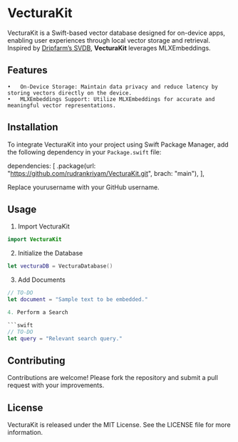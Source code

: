 # VecturaKit

VecturaKit is a Swift-based vector database designed for on-device apps, enabling user experiences through local vector storage and retrieval. Inspired by [Dripfarm’s SVDB](https://github.com/Dripfarm/SVDB), **VecturaKit** leverages MLXEmbeddings.

## Features
	•	On-Device Storage: Maintain data privacy and reduce latency by storing vectors directly on the device.
	•	MLXEmbeddings Support: Utilize MLXEmbeddings for accurate and meaningful vector representations.

## Installation

To integrate VecturaKit into your project using Swift Package Manager, add the following dependency in your `Package.swift` file:

dependencies: [
    .package(url: "https://github.com/rudrankriyam/VecturaKit.git", brach: "main"),
],

Replace yourusername with your GitHub username.

## Usage

1. Import VecturaKit

```swift
import VecturaKit
```

2. Initialize the Database

```swift
let vecturaDB = VecturaDatabase()
```

3. Add Documents

```swift
// TO-DO
let document = "Sample text to be embedded."

4. Perform a Search

```swift
// TO-DO
let query = "Relevant search query."
```

## Contributing

Contributions are welcome! Please fork the repository and submit a pull request with your improvements.

## License

VecturaKit is released under the MIT License. See the LICENSE file for more information.
